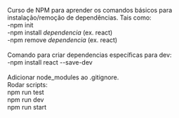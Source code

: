 Curso de NPM para aprender os comandos básicos para instalação/remoção de dependências. Tais como: <br />
-npm init <br />
-npm install _dependencia_ (ex. react) <br />
-npm remove _dependencia_ (ex. react) <br />
<br />
Comando para criar dependencias específicas para dev: <br />
-npm install react --save-dev <br />
<br />
Adicionar node_modules ao .gitignore.
<br />
Rodar scripts: <br />
npm run test <br />
npm run dev <br />
npm run start <br />
